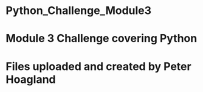 # Python_Challenge_Module3
# Module 3 Challenge covering Python

# Files uploaded and created by Peter Hoagland
